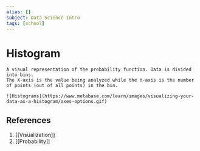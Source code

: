 ```yaml
---
alias: []
subject: Data Science Intro
tags: [school]
---
```

# Histogram

```ad-note
A visual representation of the probability function. Data is divided into bins.
The X-axis is the value being analyzed while the Y-axis is the number of points (out of all points) in the bin.
```

```ad-example
![Histograms](https://www.metabase.com/learn/images/visualizing-your-data-as-a-histogram/axes-options.gif)
```

## References
1. [[Visualization]]
2. [[Probability]]